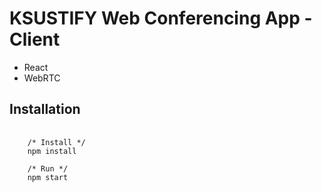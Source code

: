 # KSUSTIFY Web Conferencing App - Client

- React
- WebRTC

## Installation
<pre>
  <code>
    /* Install */
    npm install
    
    /* Run */
    npm start
  </code>
</pre>